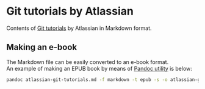 # Git tutorials by Atlassian

Contents of [Git tutorials](https://www.atlassian.com/git/tutorials) by Atlassian in Markdown format.

## Making an e-book

The Markdown file can be easily converted to an e-book format.  
An example of making an EPUB book by means of [Pandoc utility](https://pandoc.org/) is below:

```bash
pandoc atlassian-git-tutorials.md -f markdown -t epub -s -o atlassian-git-tutorials.epub
```